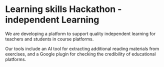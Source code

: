 # Learning skills Hackathon - independent Learning

We are developing a platform to support quality independent learning for teachers and students
in course platforms.

Our tools include an AI tool for extracting additional reading materials from exercises,
and a Google plugin for checking the credibility of educational platforms.


